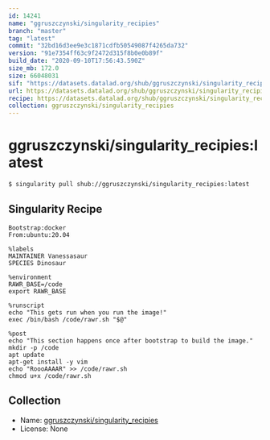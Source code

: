 ```yaml
---
id: 14241
name: "ggruszczynski/singularity_recipies"
branch: "master"
tag: "latest"
commit: "32bd16d3ee9e3c1871cdfb50549087f4265da732"
version: "91e7354ff63c9f2472d315f8b0e0b89f"
build_date: "2020-09-10T17:56:43.590Z"
size_mb: 172.0
size: 66048031
sif: "https://datasets.datalad.org/shub/ggruszczynski/singularity_recipies/latest/2020-09-10-32bd16d3-91e7354f/91e7354ff63c9f2472d315f8b0e0b89f.sif"
url: https://datasets.datalad.org/shub/ggruszczynski/singularity_recipies/latest/2020-09-10-32bd16d3-91e7354f/
recipe: https://datasets.datalad.org/shub/ggruszczynski/singularity_recipies/latest/2020-09-10-32bd16d3-91e7354f/Singularity
collection: ggruszczynski/singularity_recipies
---
```


# ggruszczynski/singularity_recipies:latest

```bash
$ singularity pull shub://ggruszczynski/singularity_recipies:latest
```

## Singularity Recipe

```singularity
Bootstrap:docker  
From:ubuntu:20.04

%labels
MAINTAINER Vanessasaur
SPECIES Dinosaur

%environment
RAWR_BASE=/code
export RAWR_BASE

%runscript
echo "This gets run when you run the image!" 
exec /bin/bash /code/rawr.sh "$@"  

%post  
echo "This section happens once after bootstrap to build the image."  
mkdir -p /code  
apt update
apt-get install -y vim  
echo "RoooAAAAR" >> /code/rawr.sh
chmod u+x /code/rawr.sh
```

## Collection

 - Name: [ggruszczynski/singularity_recipies](https://github.com/ggruszczynski/singularity_recipies)
 - License: None

